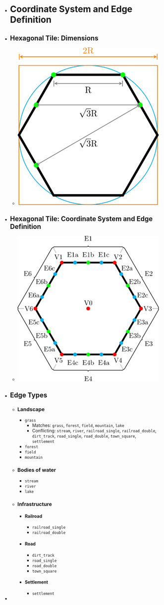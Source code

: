     
- # Coordinate System and Edge Definition  
- ## Hexagonal Tile: Dimensions  
	- ![hexTile_dimensions.png](../assets/hexTile_dimensions_1707745207115_0.png)  
- ## Hexagonal Tile: Coordinate System and Edge Definition  
	- ![hexTile_coordinate-system_edges.png](../assets/hexTile_coordinate-system_edges_1707745461853_0.png)  
 
- ## Edge Types  
	- ### Landscape  
		- `grass`  
			- Matches: `grass`, `forest`, `field`, `mountain`, `lake`  
			- Conflicting: `stream`, `river`, `railroad_single`, `railroad_double`, `dirt_track`, `road_single`, `road_double`, `town_square`, `settlement`  
		- `forest`  
		- `field`  
		- `mountain`  
	- ### Bodies of water  
		- `stream`  
		- `river`  
		- `lake`  
	- ### Infrastructure  
		- #### Railroad  
			- `railroad_single`  
			- `railroad_double`  
		- #### Road  
			- `dirt_track`  
			- `road_single`  
			- `road_double`  
			- `town_square`  
		- #### Settlement  
			- `settlement`  
-  